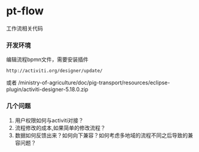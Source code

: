 pt-flow
=========
工作流相关代码
### 开发环境

编辑流程bpmn文件，需要安装插件
```
http://activiti.org/designer/update/
```
或者
/ministry-of-agriculture/doc/pig-transport/resources/eclipse-plugin/activiti-designer-5.18.0.zip

### 几个问题

1. 用户权限如何与activiti对接？
2. 流程修改的成本,如果简单的修改流程？
3. 数据如何反馈出来？如何向下兼容？如何考虑多地域的流程不同之后导致的兼容问题？